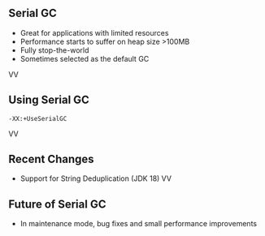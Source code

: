 ## Serial GC

* Great for applications with limited resources
* Performance starts to suffer on heap size >100MB
* Fully stop-the-world
* Sometimes selected as the default GC

VV

## Using Serial GC

```
-XX:+UseSerialGC
```

VV
## Recent Changes

* Support for String Deduplication (JDK 18)
VV

## Future of Serial GC

* In maintenance mode, bug fixes and small performance improvements